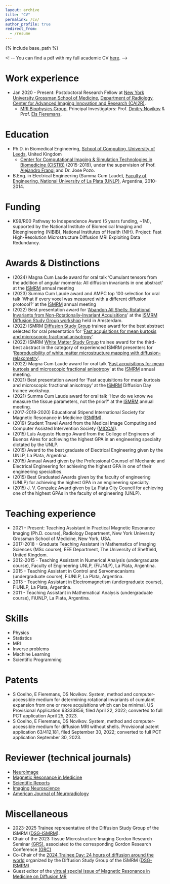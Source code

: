 ```yaml
---
layout: archive
title: "CV"
permalink: /cv/
author_profile: true
redirect_from:
  - /resume
---
```


{% include base_path %}

<! -- You can find a pdf with my full academic CV [here](https://github.com/user-attachments/files/16731553/Santiago.Coelho_CV_2024_Aug_23.pdf). -->


Work experience
======
* Jan 2020 - Present: Postdoctoral Research Fellow at [New York University Grossman School of Medicine](https://med.nyu.edu/our-community/about-us), [Department of Radiology](https://med.nyu.edu/departments-institutes/radiology/research), [Center for Advanced Imaging Innovation and Research (CAI2R)](https://cai2r.net/).
  * [MRI Biophysics Group](https://www.diffusion-mri.com/), Principal Investigators: Prof. [Dmitry Novikov](https://www.diffusion-mri.com/who-we-are/dmitry-novikov/) & Prof. [Els Fieremans](https://www.diffusion-mri.com/who-we-are/els-fieremans/).


Education
======
* Ph.D. in Biomedical Engineering, [School of Computing, University of Leeds](https://eps.leeds.ac.uk/computing), United Kingdom
  * [Center for Computational Imaging & Simulation Technologies in Biomedicine (CISTIB)](http://www.cistib.org/) (2015-2019), under the supervision of Prof. [Alejandro Frangi](http://www.cistib.org/index.php/members/core-academics/alejandro-frangi) and Dr. Jose Pozo.
* B.Eng. in Electrical Engineering (Summa Cum Laude), [Faculty of Engineering, National University of La Plata (UNLP)](https://www.ing.unlp.edu.ar/), Argentina, 2010-2014.

Funding
======
* K99/R00 Pathway to Independence Award (5 years funding, ~1M), supported by the National Institute of Biomedical Imaging and Bioengineering (NIBIB), National Institutes of Health (NIH). Project: Fast High-Resolution Microstructure Diffusion MRI Exploiting Data Redundancy.

Awards & Distinctions
======
* (2024) Magna Cum Laude award for oral talk ‘Cumulant tensors from the addition of angular momenta: All diffusion invariants in one abstract’ at the [ISMRM](https://www.ismrm.org/) annual meeting
* (2023) Summa Cum Laude award and AMPC top 100 selection for oral talk ‘What if every voxel was measured with a different diffusion protocol?’ at the [ISMRM](https://www.ismrm.org/) annual meeting
* (2022) Best presentation award for ‘[Abandon All Shells: Rotational Invariants from Non-Rotationally-Invariant Acquisitions](https://cds.ismrm.org/protected/Diffusion22/abstracts/Coelho.pdf)’ at the [ISMRM Diffusion Study Group workshop](https://www.ismrm.org/workshops/2022/Diffusion/program.php) held in Amsterdam.
* (2022) ISMRM [Diffusion Study Group](https://groups.ismrm.org/diffusion/) trainee award for the best abstract selected for oral presentation for ‘[Fast acquisitions for mean kurtosis and microscopic fractional anisotropy](https://submissions.mirasmart.com/ISMRM2022/Itinerary/Files/PDFFiles/0514.html)’.
* (2022) ISMRM [White Matter Study Group](https://groups.ismrm.org/white-matter/) trainee award for the third-best abstract in the category of experienced ISMRM presenters for ‘[Reproducibility of white matter microstructure mapping with diffusion-relaxometry](https://submissions.mirasmart.com/ISMRM2022/Itinerary/Files/PDFFiles/0697.html)’.
* (2022) Magna Cum Laude award for oral talk ‘[Fast acquisitions for mean kurtosis and microscopic fractional anisotropy](https://submissions.mirasmart.com/ISMRM2022/Itinerary/Files/PDFFiles/0514.html)’ at the [ISMRM](https://www.ismrm.org/) annual meeting.
* (2021) Best presentation award for ‘Fast acquisitions for mean kurtosis and microscopic fractional anisotropy’ at the [ISMRM](https://www.ismrm.org/) Diffusion Day trainee workshop.
* (2021) Summa Cum Laude award for oral talk ‘How do we know we measure the tissue parameters, not the prior?’ at the [ISMRM](https://www.ismrm.org/) annual meeting.
* (2017-2019-2020) Educational Stipend International Society for Magnetic Resonance in Medicine ([ISMRM](https://www.ismrm.org/)).
* (2019) Student Travel Award from the Medical Image Computing and Computer Assisted Intervention Society ([MICCAI](http://www.miccai.org/about-miccai/awards/student-travel-awards/)).
* (2015) Luis Augusto Huergo Award from the College of Engineers of Buenos Aires for achieving the highest GPA in an engineering specialty dictated by the UNLP.
* (2015) Award to the best graduate of Electrical Engineering given by the UNLP, La Plata, Argentina.
* (2015) Annual Award given by the Professional Counsel of Mechanic and Electrical Engineering for achieving
the highest GPA in one of their engineering specialties.
* (2015) Best Graduated Awards given by the faculty of engineering (UNLP) for achieving the highest GPA in an engineering specialty.
* (2015) J. V. Gonzalez Award given by La Plata City Council for achieving one of the highest GPAs in the faculty of engineering (UNLP).


Teaching experience
======
* 2021 - Present: Teaching Assistant in Practical Magnetic Resonance Imaging (Ph.D. course), Radiology Department, New York University Grossman School of Medicine, New York, USA.
* 2017-2018 - Graduate Teaching Assistant in Mathematics of Imaging Sciences (MSc course), EEE Department, The University of Sheffield, United Kingdom.
* 2012-2015 - Teaching Assistant in Numerical Analysis (undergraduate course), Faculty of Engineering UNLP, (FiUNLP), La Plata, Argentina.
* 2015 - Teaching Assistant in Control and Servomecanisms (undergraduate course), FiUNLP, La Plata, Argentina.
* 2013 - Teaching Assistant in Electromagnetism (undergraduate course), FiUNLP, La Plata, Argentina.
* 2011 - Teaching Assistant in Mathematical Analysis (undergraduate course), FiUNLP, La Plata, Argentina.


Skills
======
* Physics
* Statistics
* MRI
* Inverse problems
* Machine Learning
* Scientific Programming


Patents
======
* S Coelho, E Fieremans, DS Novikov. System, method and computer-accessible medium for determining rotational invariants of cumulant expansion from one or more acquisitions which can be minimal. US Provisional Application 63333856, filed April 22, 2022; converted to full PCT application April 25, 2023.
* S Coelho, E Fieremans, DS Novikov. System, method and computer-accessible medium for diffusion MRI without shells. Provisional patent application 63/412,181, filed September 30, 2022; converted to full PCT application September 30, 2023.

Reviewer (technical journals)
======
* [NeuroImage](https://www.sciencedirect.com/journal/neuroimage)
* [Magnetic Resonance in Medicine](https://onlinelibrary.wiley.com/journal/15222594)
* [Scientific Reports](https://www.nature.com/srep/)
* [Imaging Neuroscience](https://janeway.imaging-neuroscience.org/)
* [American Journal of Neuroradiology](https://www.ajnr.org/)

Miscellaneous
======
* 2023-2025 Trainee representative of the Diffusion Study Group of the ISMRM ([DSG-ISMRM](https://groups.ismrm.org/diffusion/)).
* Chair of the 2023 Tissue Microstructure Imaging Gordon Research Seminar [(GRS)](https://www.grc.org/tissue-microstructure-imaging-grs-conference/2023/), associated to the corresponding Gordon Research Conference [(GRC)](https://www.grc.org/tissue-microstructure-imaging-conference/2023/)
* Co-Chair of the [2024 Trainee Day: 24 hours of diffusion around the world](https://www.ismrm.org/virtual-meetings/diffusion-day-2024/) organized by the Diffusion Study Group of the ISMRM ([DSG-ISMRM](https://groups.ismrm.org/diffusion/)).
* Guest editor of the [virtual special issue of Magnetic Resonance in Medicine on Diffusion MR](https://onlinelibrary.wiley.com/doi/toc/10.1002/(ISSN)1522-2594.diffusion)
